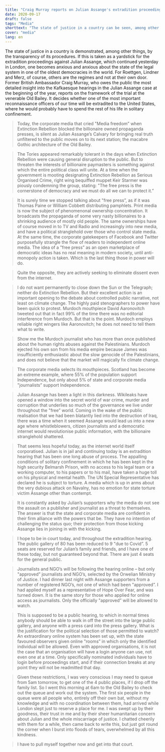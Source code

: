 ```yaml
---
title: "Craig Murray reports on Julian Assange's extradition proceedings"
date: 2020-09-17
draft: false
tags: "Media"
shorttext: "The state of justice in a country can be seen, among other things, in how transparent its procedures are."
cover: "media"
lang: en
---
```


The state of justice in a country is demonstrated, among other things, by the transparency of its procedures. If this is taken as a yardstick for the extradition proceedings against Julian Assange, which continued yesterday in London, one becomes anxious and anxious about the state of the legal system in one of the oldest democracies in the world. For Roettgen, Lindner and Merz, of course, others are the regimes and not at their own door. Former British Ambassador Craig Murray, who owes the public the most detailed insight into the Kafkaesque hearings in the Julian Assange case at the beginning of the year, reports on the framework of the trial at the venerable Old Bailey. It decides whether one of the most important reconnaissance officers of our time will be extradited to the United States, where he would probably have to spend the rest of his life in solitary confinement.

> Today, the corporate media that cried "Media freedom” when Extinction Rebellion blocked the billionaire owned propaganda presses, is silent as Julian Assange’s Calvary for bringing real truth unfiltered to the public moves on to its next station; the macabre Gothic architecture of the Old Bailey.

> The Tories appeared remarkably tolerant in the days when Extinction Rebellion were causing general disruption to the public. But to threaten the interests of billionaire paymasters is something against which the entire political class will unite. At a time when the government is mooting designating Extinction Rebellion as Serious Organised Crime, right wing bequiffed muppet Keir Starmer was piously condemning the group, stating: "The free press is the cornerstone of democracy and we must do all we can to protect it.”

> It is surely time we stopped talking about "free press”, as if it was Thomas Paine or William Cobbett distributing pamphlets. Print media is now the subject of phenomenonal ownership concentration. It broadcasts the propaganda of some very nasty billionaires to a shrinking audience of mostly old people. The same ownerships have of course moved in to TV and Radio and increasingly into new media, and have a political stranglehold over those who control state media. At the same time, the corporate gatekeepers of Facebook and Twitter purposefully strangle the flow of readers to independent online media. The idea of a "free press” as an open marketplace of democratic ideas has no real meaning in modern society, until anti-monopoly action is taken. Which is the last thing those in power will do.

> Quite the opposite, they are actively seeking to eliminate dissent even from the internet.

> I do not want permanently to close down the Sun or the Telegraph; neither do Extinction Rebellion. But their excellent action is an important opening to the debate about controlled public narrative, not least on climate change. The highly paid stenographers to power have been quick to protest. Murdoch mouthpiece David Aaronovitch tweeted out that in fact 99% of the time there was no editorial interference from Murdoch. But that is the point. Murdoch employs reliable right wingers like Aaronovitch; he does not need to tell them what to write.

> Show me the Murdoch journalist who has more than once published about the human rights abuses against the Palestinians. Murdoch ejected his own son from his media empire because James was insufficiently enthusiastic about the slow genocide of the Palestinians, and does not believe that the market will magically fix climate change.

> The corporate media selects its mouthpieces. Scotland has become an extreme example, where 55% of the population support Independence, but only about 5% of state and corporate media "journalists” support Independence.

> Julian Assange has been a light in this darkness. Wikileaks have opened a window into the secret world of war crime, murder and corruption that underlies so much of the governance we live under throughout the "free” world. Coming in the wake of the public realisation that we had been blatantly lied into the destruction of Iraq, there was a time when it seemed Assange would lead us into a new age where whistleblowers, citizen journalists and a democratic internet would revolutionise public information, with the billionaire stranglehold shattered.

> That seems less hopeful today, as the internet world itself corporatised. Julian is in jail and continuing today is an extradition hearing that has been one long abuse of process. The appalling conditions of solitary confinement in which he has been kept in the high security Belmarsh Prison, with no access to his legal team or a working computer, to his papers or to his mail, have taken a huge toll on his physical and mental health. The UN Special Representative has declared he is subject to torture. A media which is up in arms about the very dubious attack on Navalny, has no emotion for state torture victim Assange other than contempt.

> It is constantly asked by Julian’s supporters why the media do not see the assault on a publisher and journalist as a threat to themselves. The answer is that the state and corporate media are confident in their firm alliance with the powers that be. They have no intention of challenging the status quo; their protection from those kicking Assange lies in joining in with the kicking.

> I hope to be in court today, and throughout the extradition hearing. The public gallery of 80 has been reduced to 9 "due to Covid”. 5 seats are reserved for Julian’s family and friends, and I have one of these today, but not guaranteed beyond that. There are just 4 seats for the general public.

> Journalists and NGO’s will be following the hearing online – but only "approved” journalists and NGO’s, selected by the Orwelian Ministry of Justice. I had dinner last night with Assange supporters from a number of registered NGO’s, not one of which had been "approved”. I had applied myself as a representative of Hope Over Fear, and was turned down. It is the same story for those who applied for online access as journalists. Only the officially "approved” will be allowed to watch.

> This is supposed to be a public hearing, to which in normal times anybody should be able to walk in off the street into the large public gallery, and anyone with a press card into the press gallery. What is the justification for the political selection of those permitted to watch? An extraordinary online system has been set up, with the state favoured observers given online "rooms” in which only the identified individual will be allowed. Even with approved organisations, it is not the case that an organisation will have a login anyone can use, not even one at a time. Only specifically nominated individuals have to login before proceedings start, and if their connection breaks at any point they will not be readmitted that day.

> Given these restrictions, I was very conscious I may need to queue from 5am tomorrow, to get one of the 4 public places, if I drop off the family list. So I went this morning at 6am to the Old Bailey to check out the queue and work out the system. The first six people in the queue were all people who, entirely off their own bat, without my knowledge and with no coordination between them, had arrived while London slept just to reserve a place for me. I was swept up by their goodness, their trust in me and by their sheer humanitarian concern about Julian and the whole miscarriage of justice. I chatted cheerily with them for a while, then came back to write this, but just got round the corner when I burst into floods of tears, overwhelmed by all this kindness.

> I have to pull myself together now and get into that court.
